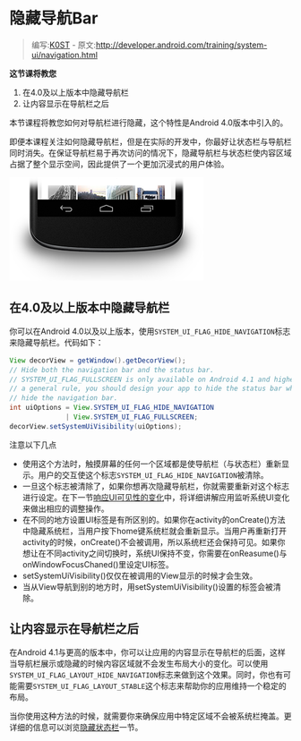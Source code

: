 # 隐藏导航Bar

> 编写:[K0ST](https://github.com/K0ST) - 原文:<http://developer.android.com/training/system-ui/navigation.html>

**这节课将教您**

1. 在4.0及以上版本中隐藏导航栏
2. 让内容显示在导航栏之后

本节课程将教您如何对导航栏进行隐藏，这个特性是Android 4.0版本中引入的。

即便本课程关注如何隐藏导航栏，但是在实际的开发中，你最好让状态栏与导航栏同时消失。在保证导航栏易于再次访问的情况下，隐藏导航栏与状态栏使内容区域占据了整个显示空间，因此提供了一个更加沉浸式的用户体验。

![navigation-bar](navigation-bar.png)

## 在4.0及以上版本中隐藏导航栏

你可以在Android 4.0以及以上版本，使用`SYSTEM_UI_FLAG_HIDE_NAVIGATION`标志来隐藏导航栏。代码如下：


```java
View decorView = getWindow().getDecorView();
// Hide both the navigation bar and the status bar.
// SYSTEM_UI_FLAG_FULLSCREEN is only available on Android 4.1 and higher, but as
// a general rule, you should design your app to hide the status bar whenever you
// hide the navigation bar.
int uiOptions = View.SYSTEM_UI_FLAG_HIDE_NAVIGATION
              | View.SYSTEM_UI_FLAG_FULLSCREEN;
decorView.setSystemUiVisibility(uiOptions);
```

注意以下几点
* 使用这个方法时，触摸屏幕的任何一个区域都是使导航栏（与状态栏）重新显示。用户的交互使这个标志`SYSTEM_UI_FLAG_HIDE_NAVIGATION`被清除。
* 一旦这个标志被清除了，如果你想再次隐藏导航栏，你就需要重新对这个标志进行设定。在下一节[响应UI可见性的变化](visibility.html)中，将详细讲解应用监听系统UI变化来做出相应的调整操作。
* 在不同的地方设置UI标签是有所区别的。如果你在activity的onCreate()方法中隐藏系统栏，当用户按下home键系统栏就会重新显示。当用户再重新打开activity的时候，onCreate()不会被调用，所以系统栏还会保持可见。如果你想让在不同activity之间切换时，系统UI保持不变，你需要在onReasume()与onWindowFocusChaned()里设定UI标签。
* setSystemUiVisibility()仅仅在被调用的View显示的时候才会生效。
* 当从View导航到别的地方时，用setSystemUiVisibility()设置的标签会被清除。


## 让内容显示在导航栏之后

在Android 4.1与更高的版本中，你可以让应用的内容显示在导航栏的后面，这样当导航栏展示或隐藏的时候内容区域就不会发生布局大小的变化。可以使用`SYSTEM_UI_FLAG_LAYOUT_HIDE_NAVIGATION`标志来做到这个效果。同时，你也有可能需要`SYSTEM_UI_FLAG_LAYOUT_STABLE`这个标志来帮助你的应用维持一个稳定的布局。

当你使用这种方法的时候，就需要你来确保应用中特定区域不会被系统栏掩盖。更详细的信息可以浏览[隐藏状态栏](hide-ui.html)一节。


